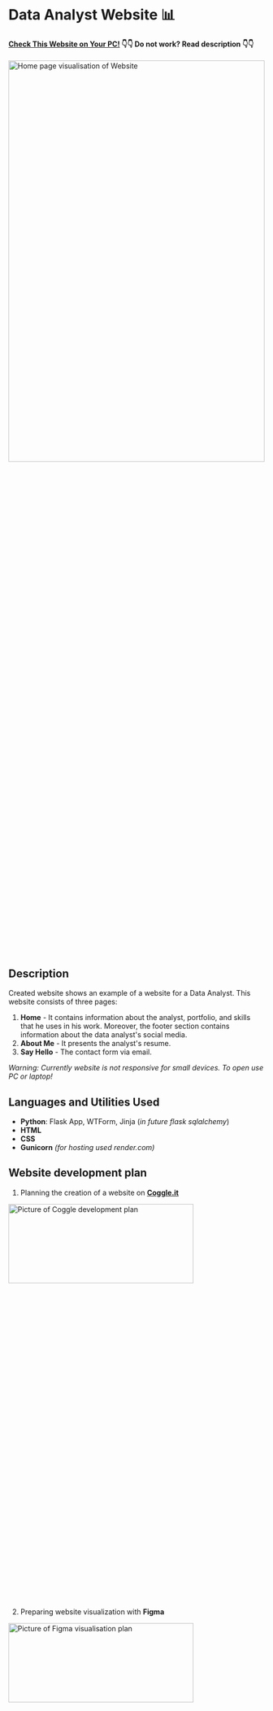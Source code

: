 <h1>Data Analyst Website 📊	</h1>

<h4><a href="https://david-bakalarczyk.onrender.com/">Check This Website on Your PC!</a> 👇👇 Do not work? Read description 👇👇</h4>

 <img src='https://i.imgur.com/u2NSAx9.png' alt='Home page visualisation of Website' height=45% width=100% />

<h2>Description</h2>

Created website shows an example of a website for a Data Analyst. This website consists of three pages:

1. <b>Home</b> - It contains information about the analyst, portfolio, and skills that he uses in his work. Moreover, the footer section contains information about the data analyst's social media. 
2. <b>About Me</b> - It presents the analyst's resume. 
3. <b>Say Hello</b> - The contact form via email. 

<i>Warning: Currently website is not responsive for small devices. To open use PC or laptop!</i>
<h2>Languages and Utilities Used</h2>

- <b>Python</b>: Flask App, WTForm, Jinja (<i>in future flask sqlalchemy</i>)
- <b>HTML</b>
- <b>CSS</b>
- <b>Gunicorn</b> <i>(for hosting used render.com)</i>


<h2>Website development plan</h2>

1. Planning the creation of a website on <b>[Coggle.it](https://www.coggle.it)</b>
<img src="https://i.imgur.com/YMI8aJY.png" height="20%" width="85%" alt="Picture of Coggle development plan"/>

2. Preparing website visualization with <b>Figma</b>
<img src="https://i.imgur.com/y0a0UN7.png" height="20%" width="85%" alt="Picture of Figma visualisation plan"/>

3. Starting a project in Visual Studio Code: <b>HTML structure, CSS styling and Python-Flask background system.</b>
4. <b>Git and GitHub</b> repositories as system version control - creating two branches: main and python-section.
5. <b>Publishing and hosting</b> a website by [Render.com](https://www.render.com)

<i><b>Currently working on:</b> Responsiveness for small devices, more detailed descriptions, bachelor's thesis section</i>

<h2>Website walkthrough:</h2>

<p align="center">
<b>Home</b>: <br/>
<img src="https://i.imgur.com/2IUxCyi.png" height="80%" width="80%" alt="Picture of front page - introduction section"/>
<img src="https://i.imgur.com/KCsNZKN.png" height="80%" width="80%" alt="Picture of front page - porfolio section"/>
<img src="https://i.imgur.com/7gY05NM.png" height="80%" width="80%" alt="Picture of front page - tools section"/>
  
<br />
<b>About Me</b>: <br/>
<img src="https://i.imgur.com/M5yk2UI.png" height="80%" width="80%" alt="Picture of Data Analyst's Resume"/>

<br />
<b>Say Hello</b>: <br/>
<img src="https://i.imgur.com/g7BIJPO.png" height="80%" width="80%" alt="Picture of Contact form"/>
